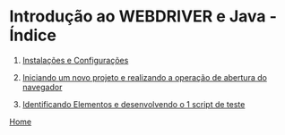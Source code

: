 # Introdução ao WEBDRIVER e Java - Índice

1. [Instalações e Configurações](/docs/a-introducao/01_instalacoes-necessarias.md)

2. [Iniciando um novo projeto e realizando a operação de abertura do navegador](/docs/a-introducao/02_novo-projeto.md)

3. [Identificando Elementos e desenvolvendo o 1 script de teste](/docs/a-introducao/03_identificando-elementos.md)




[Home](https://github.com/andresilveiraleite/java_webdriver_novos_conceitos/blob/master/README.md)  
